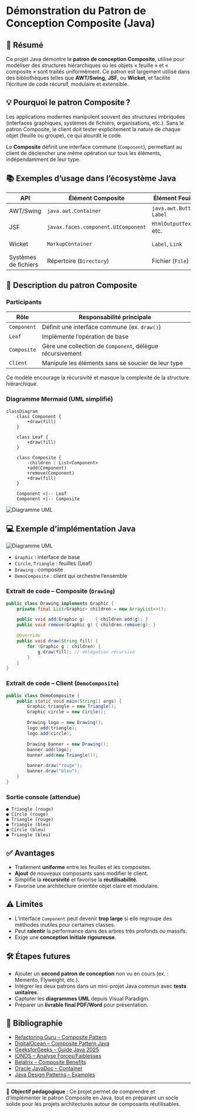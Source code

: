 # Démonstration du Patron de Conception Composite (Java)

## 📌 Résumé

Ce projet Java démontre le **patron de conception Composite**, utilisé pour modéliser des structures hiérarchiques où les objets « feuille » et « composite » sont traités uniformément. Ce patron est largement utilisé dans des bibliothèques telles que **AWT/Swing**, **JSF**, ou **Wicket**, et facilite l’écriture de code récursif, modulaire et extensible.

## 💡 Pourquoi le patron Composite ?

Les applications modernes manipulent souvent des structures imbriquées (interfaces graphiques, systèmes de fichiers, organisations, etc.). Sans le patron Composite, le client doit tester explicitement la nature de chaque objet (feuille ou groupe), ce qui alourdit le code.

Le **Composite** définit une interface commune (`Component`), permettant au client de déclencher une même opération sur tous les éléments, indépendamment de leur type.

## 📚 Exemples d’usage dans l’écosystème Java

| API           | Élément Composite                | Élément Feuille          | Références |
|---------------|----------------------------------|---------------------------|------------|
| AWT/Swing     | `java.awt.Container`             | `java.awt.Button`, `Label`| [docs.oracle.com](https://docs.oracle.com) |
| JSF           | `javax.faces.component.UIComponent` | `HtmlOutputText`, etc. | java-design-patterns.com |
| Wicket        | `MarkupContainer`                | `Label`, `Link`          | java-design-patterns.com |
| Systèmes de fichiers | Répertoire (`Directory`)      | Fichier (`File`)         | refactoring.guru |

## 🧱 Description du patron Composite

### Participants

| Rôle      | Responsabilité principale |
|-----------|----------------------------|
| `Component` | Définit une interface commune (ex. `draw()`) |
| `Leaf`       | Implémente l’opération de base |
| `Composite`  | Gère une collection de `Component`, délègue récursivement |
| `Client`     | Manipule les éléments sans se soucier de leur type |

Ce modèle encourage la récursivité et masque la complexité de la structure hiérarchique.

### Diagramme Mermaid (UML simplifié)

```mermaid
classDiagram
    class Component {
        +draw(fill)
    }

    class Leaf {
        +draw(fill)
    }

    class Composite {
        -children : List<Component>
        +add(Component)
        +remove(Component)
        +draw(fill)
    }

    Component <|-- Leaf
    Component <|-- Composite
```
![Diagramme UML](src/main/resources/images/composite_diagram.png)

## 💻 Exemple d’implémentation Java

![Diagramme UML](src/main/resources/images/composit_demo.png)
- `Graphic` : interface de base
- `Circle`, `Triangle` : feuilles (Leaf)
- `Drawing` : composite
- `DemoComposite` : client qui orchestre l’ensemble

### Extrait de code – Composite (`Drawing`)

```java
public class Drawing implements Graphic {
    private final List<Graphic> children = new ArrayList<>();

    public void add(Graphic g)    { children.add(g); }
    public void remove(Graphic g) { children.remove(g); }

    @Override
    public void draw(String fill) {
        for (Graphic g : children) {
            g.draw(fill); // délégation récursive
        }
    }
}
```

### Extrait de code – Client (`DemoComposite`)

```java
public class DemoComposite {
    public static void main(String[] args) {
        Graphic triangle = new Triangle();
        Graphic circle = new Circle();

        Drawing logo = new Drawing();
        logo.add(triangle);
        logo.add(circle);

        Drawing banner = new Drawing();
        banner.add(logo);
        banner.add(new Triangle());

        banner.draw("rouge");
        banner.draw("bleu");
    }
}
```

### Sortie console (attendue)

```
● Triangle (rouge)
● Circle (rouge)
● Triangle (rouge)
● Triangle (bleu)
● Circle (bleu)
● Triangle (bleu)
```

## ✅ Avantages

- Traitement **uniforme** entre les feuilles et les composites.
- **Ajout** de nouveaux composants sans modifier le client.
- Simplifie la **récursivité** et favorise la **réutilisabilité**.
- Favorise une architecture orientée objet claire et modulaire.

## ⚠️ Limites

- L’interface `Component` peut devenir **trop large** si elle regroupe des méthodes inutiles pour certaines classes.
- Peut **ralentir** la performance dans des arbres très profonds ou massifs.
- Exige une **conception initiale rigoureuse**.

## 🛠️ Étapes futures

- Ajouter un **second patron de conception** non vu en cours (ex. : Memento, Flyweight, etc.).
- Intégrer les deux patrons dans un mini-projet Java commun avec **tests unitaires**.
- Capturer les **diagrammes UML** depuis Visual Paradigm.
- Préparer un **livrable final PDF/Word** pour présentation.

## 📖 Bibliographie

- [Refactoring Guru – Composite Pattern](https://refactoring.guru/design-patterns/composite)
- [DigitalOcean – Composite Pattern Java](https://www.digitalocean.com)
- [GeeksforGeeks – Guide Java 2025](https://www.geeksforgeeks.org)
- [IONOS – Analyse Forces/Faiblesses](https://www.ionos.ca)
- [Belatrix – Composite Benefits](https://belatrix.globant.com)
- [Oracle JavaDoc – Container](https://docs.oracle.com)
- [Java Design Patterns – Examples](https://java-design-patterns.com)

---

🎯 **Objectif pédagogique** : Ce projet permet de comprendre et d’implémenter le patron Composite en Java, tout en préparant un socle solide pour les projets architecturés autour de composants réutilisables.
